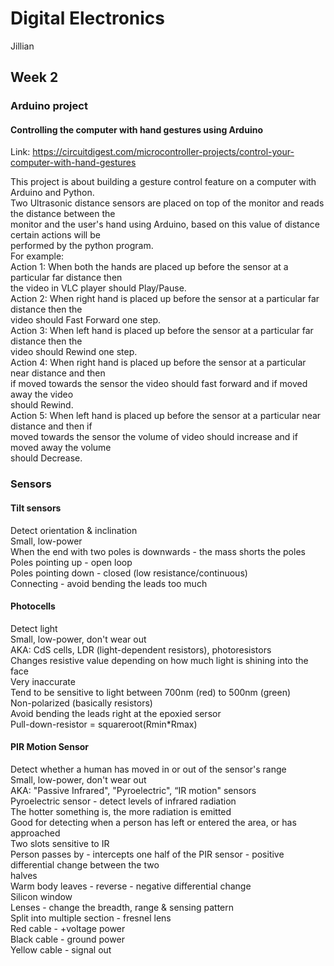 # Digital Electronics
Jillian

## Week 2

### Arduino project
#### Controlling the computer with hand gestures using Arduino 
Link: https://circuitdigest.com/microcontroller-projects/control-your-computer-with-hand-gestures<br />
      
This project is about building a gesture control feature on a computer with Arduino and Python.<br />
Two Ultrasonic distance sensors are placed on top of the monitor and reads the distance between the<br /> 
monitor and the user's hand using Arduino, based on this value of distance certain actions will be<br />
performed by the python program.<br />
For example:<br />
      Action 1: When both the hands are placed up before the sensor at a particular far distance then<br /> 
                the video in VLC player should Play/Pause.<br />
      Action 2: When right hand is placed up before the sensor at a particular far distance then the<br /> 
                video should Fast Forward one step.<br />
      Action 3: When left hand is placed up before the sensor at a particular far distance then the<br /> 
                video should Rewind one step.<br />
      Action 4: When right hand is placed up before the sensor at a particular near distance and then<br /> 
                if moved towards the sensor the video should fast forward and if moved away the video<br /> 
                should Rewind.<br />
      Action 5: When left hand is placed up before the sensor at a particular near distance and then if<br /> 
                moved towards the sensor the volume of video should increase and if moved away the volume<br /> 
                should Decrease.<br />

### Sensors
#### Tilt sensors
Detect orientation & inclination<br />
Small, low-power<br />
When the end with two poles is downwards - the mass shorts the poles<br />
Poles pointing up - open loop<br />
Poles pointing down - closed (low resistance/continuous)<br />
Connecting - avoid bending the leads too much<br />
      
#### Photocells
Detect light<br />
Small, low-power, don't wear out<br />
AKA: CdS cells, LDR (light-dependent resistors), photoresistors<br />
Changes resistive value depending on how much light is shining into the face<br />
Very inaccurate<br />
Tend to be sensitive to light between 700nm (red) to 500nm (green)<br />
Non-polarized (basically resistors)<br />
Avoid bending the leads right at the epoxied sersor<br />
Pull-down-resistor = squareroot(Rmin*Rmax)<br />

#### PIR Motion Sensor
Detect whether a human has moved in or out of the sensor's range<br />
Small, low-power, don't wear out<br />
AKA: "Passive Infrared", "Pyroelectric", “IR motion" sensors<br />
Pyroelectric sensor - detect levels of infrared radiation<br />
The hotter something is, the more radiation is emitted<br />
Good for detecting when a person has left or entered the area, or has approached<br />
Two slots sensitive to IR<br />
      Person passes by - intercepts one half of the PIR sensor - positive differential change between the two<br />
      halves<br />
      Warm body leaves - reverse - negative differential change<br />
Silicon window<br />
Lenses - change the breadth, range & sensing pattern<br />
Split into multiple section - fresnel lens<br />
Red cable - +voltage power<br />
Black cable - ground power<br />
Yellow cable - signal out<br />
